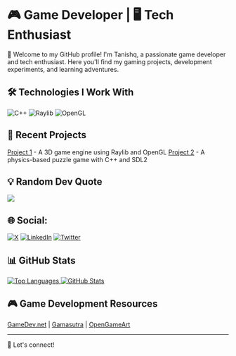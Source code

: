 # 🎮 Game Developer | 🖥️ Tech Enthusiast

👋 Welcome to my GitHub profile! I'm Tanishq, a passionate game developer and tech enthusiast. Here you'll find my gaming projects, development experiments, and learning adventures.

## 🛠️ Technologies I Work With

![C++](https://img.shields.io/badge/-C%2B%2B-00599C?style=flat-square&logo=c%2b%2b)
![Raylib](https://img.shields.io/badge/-Raylib-FF0080?style=flat-square&logo=raysan)
![OpenGL](https://img.shields.io/badge/-OpenGL-E4:1?style=flat-square&logo=opengl)

## 🌟 Recent Projects

[Project 1](https://github.com/ThatTanishqTak/Project1) - A 3D game engine using Raylib and OpenGL
[Project 2](https://github.com/ThatTanishqTak/Project2) - A physics-based puzzle game with C++ and SDL2

## 💡 Random Dev Quote 
![](https://quotes-github-readme.vercel.app/api?type=horizontal&theme=dark)

## 🌐 Social:
[![X](https://img.shields.io/badge/@ThatTanishqTak-black.svg?logo=X&logoColor=white)](https://x.com/ThatTanishqTak)
[![LinkedIn](https://img.shields.io/badge/linkedin-blue?style=for-the-badge&logo=linkedin&logoColor=white)](https://www.linkedin.com/in/tanishqtak/)
[![Twitter](https://img.shields.io/badge/Twitter-white?style=for-the-badge&logo=twitter)](https://twitter.com/ThatTanishqTak)

## 📊 GitHub Stats

<a href="https://github.com/ThatTanishqTak">
  <img src="https://github-readme-stats.vercel.app/api/top-langs/?username=ThatTanishqTak&theme=dark&hide_border=false&include_all_commits=false&count_private=false&layout=compact&langs_count=8" alt="Top Languages" />
</a>

<a href="https://github.com/ThatTanishqTak">
  <img src="https://github-readme-stats.vercel.app/api?username=ThatTanishqTak&theme=dark&hide_border=false&include_all_commits=true&count_private=false&show_icons=true&include_hidden=true" alt="GitHub Stats" />
</a>

## 🎮 Game Development Resources

[GameDev.net](https://www.gamedev.net/) | [Gamasutra](https://www.gamasutra.com/) | [OpenGameArt](https://opengameart.org/)

---

👋 Let's connect!
